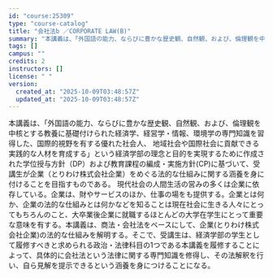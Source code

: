 ```yaml
---
id: "course:25309"
type: "course-catalog"
title: "会社法b ／CORPORATE LAW(B)"
summary: "本講義は、「外国語の能力、ならびに豊かな歴史観、自然観、および、倫理観を中核とする教養に基礎付けられた経済学、経営学・情報、環境学の専門知識を習得した、国際的視野を有する優れた社会人、 地域社会や国際社会に貢献できる実践的な人材を育成する」…"
tags: []
campus: ""
credits: 2
instructors: []
license: " "
version:
  created_at: "2025-10-09T03:48:57Z"
  updated_at: "2025-10-09T03:48:57Z"
---
```


本講義は、「外国語の能力、ならびに豊かな歴史観、自然観、および、倫理観を中核とする教養に基礎付けられた経済学、経営学・情報、環境学の専門知識を習得した、国際的視野を有する優れた社会人、 地域社会や国際社会に貢献できる実践的な人材を育成する」という経済学部の理念と目的を実現するために作成された学位授与方針（DP）および教育課程の編成・実施方針(CP)に基づいて、受講生が企業（とりわけ株式会社企業）をめぐる法的な仕組みに関する涵養を身に付けることを目指すものである。 現代社会の人間生活の営みの多くは企業に依存している。企業は、財やサービスのほか、仕事の場をも提供する。企業とは何か、企業の法的な仕組みとは何かなどを知ることは現在社会に生きる人々にとってもちろんのこと、大卒業後企業に就職するほとんどの大学在学生にとって重要な意味を有する。本講義は、商法・会社法をベースにして、企業(とりわけ株式会社企業)の法的な仕組みを解明する。そこで、受講生は、経済学部の学生として履修すべきと求められる政治・法律科目の1つである本講義を履修することによって、具体的に会社法という法律に関する専門知識を修得し、その法解釈を行い、自ら見解を提示できるという涵養を身につけることになる。
